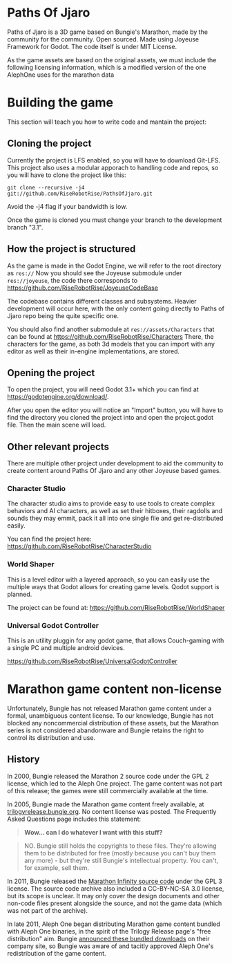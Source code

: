 # Paths Of Jjaro
Paths of Jjaro is a 3D game based on Bungie's Marathon, made by the community for the community. Open sourced.
Made using Joyeuse Framework for Godot. The code itself is under MIT License. 

As the game assets are based on the original assets, we must include the following licensing information, which is a modified version of the one AlephOne uses for the marathon data


# Building the game

This section will teach you how to write code and mantain the project:

## Cloning the project
Currently the project is LFS enabled, so you will have to download Git-LFS. 
This project also uses a modular apporach to handling code and repos, so you will have to clone the project like this:

`git clone --recursive -j4 git://github.com/RiseRobotRise/PathsOfJjaro.git`

Avoid the -j4 flag if your bandwidth is low. 

Once the game is cloned you must change your branch to the development branch "3.1".

## How the project is structured
As the game is made in the Godot Engine, we will refer to the root directory as `res://`
Now you should see the Joyeuse submodule under `res://joyeuse`, the code there corresponds to https://github.com/RiseRobotRise/JoyeuseCodeBase

The codebase contains different classes and subsystems. Heavier development will occur here, with the only content going directly to Paths of Jjaro repo being the quite specific one. 

You should also find another submodule at `res://assets/Characters` that can be found at https://github.com/RiseRobotRise/Characters 
There, the characters for the game, as both 3d models that you can import with any editor as well as their in-engine implementations, are stored. 

## Opening the project

To open the project, you will need Godot 3.1+ which you can find at https://godotengine.org/download/.

After you open the editor you will notice an "Import" button, you will have to find the directory you cloned the project into and open the project.godot file. Then the main scene will load. 

## Other relevant projects

There are multiple other project under development to aid the community to create content around Paths Of Jjaro and any other Joyeuse based games.

### Character Studio
The character studio aims to provide easy to use tools to create complex behaviors and AI characters, as well as set their hitboxes, their ragdolls and sounds they may emmit, pack it all into one single file and get re-distributed easily. 

You can find the project here: https://github.com/RiseRobotRise/CharacterStudio
 
### World Shaper
This is a level editor with a layered approach, so you can easily use the multiple ways that Godot allows for creating game levels. Qodot support is planned. 

The project can be found at: https://github.com/RiseRobotRise/WorldShaper

### Universal Godot Controller
This is an utility pluggin for any godot game, that allows Couch-gaming with a single PC and multiple android devices. 

 https://github.com/RiseRobotRise/UniversalGodotController

# Marathon game content non-license

Unfortunately, Bungie has not released Marathon game content under a formal, unambiguous content license. To our knowledge, Bungie has not blocked any noncommercial distribution of these assets, but the Marathon series is not considered abandonware and Bungie retains the right to control its distribution and use.


## History

In 2000, Bungie released the Marathon 2 source code under the GPL 2 license, which led to the Aleph One project. The game content was not part of this release; the games were still commercially available at the time.

In 2005, Bungie made the Marathon game content freely available, at [trilogyrelease.bungie.org][1]. No content license was posted. The Frequently Asked Questions page includes this statement:

> **Wow... can I do whatever I want with this stuff?**

> NO. Bungie still holds the copyrights to these files. They're allowing them to be distributed for free (mostly because you can't buy them any more) - but they're still Bungie's intellectual property. You can't, for example, sell them.

In 2011, Bungie released the [Marathon Infinity source code][2] under the GPL 3 license. The source code archive also included a CC-BY-NC-SA 3.0 license, but its scope is unclear. It may only cover the design documents and other non-code files present alongside the source, and not the game data (which was not part of the archive).

In late 2011, Aleph One began distributing Marathon game content bundled with Aleph One binaries, in the spirit of the Trilogy Release page's "free distribution" aim. Bungie [announced these bundled downloads][3] on their company site, so Bungie was aware of and tacitly approved Aleph One's redistribution of the game content.

[1]: http://trilogyrelease.bungie.org/
[2]: http://infinitysource.bungie.org/
[3]: http://halo.bungie.net/news/content.aspx?cid=31991


